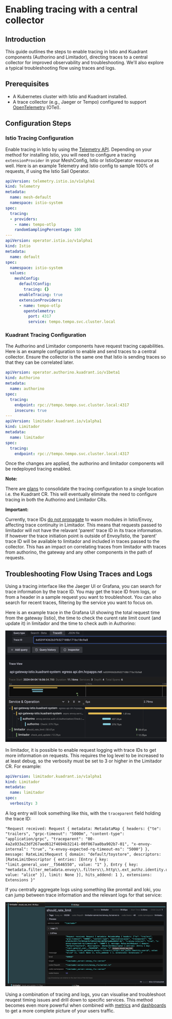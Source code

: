 # Enabling tracing with a central collector

## Introduction

This guide outlines the steps to enable tracing in Istio and Kuadrant components (Authorino and Limitador), directing traces to a central collector for improved observability and troubleshooting. We'll also explore a typical troubleshooting flow using traces and logs.

## Prerequisites

- A Kubernetes cluster with Istio and Kuadrant installed.
- A trace collector (e.g., Jaeger or Tempo) configured to support [OpenTelemetry](https://opentelemetry.io/) (OTel).

## Configuration Steps

### Istio Tracing Configuration

Enable tracing in Istio by using the [Telemetry API](https://istio.io/v1.20/docs/tasks/observability/distributed-tracing/telemetry-api/).
Depending on your method for installing Istio, you will need to configure a tracing `extensionProvider` in your MeshConfig, Istio or IstioOperator resource as well.
Here is an example Telemetry and Istio config to sample 100% of requests, if using the Istio Sail Operator.

```yaml
apiVersion: telemetry.istio.io/v1alpha1
kind: Telemetry
metadata:
  name: mesh-default
  namespace: istio-system
spec:
  tracing:
  - providers:
    - name: tempo-otlp
    randomSamplingPercentage: 100
---
apiVersion: operator.istio.io/v1alpha1
kind: Istio
metadata:
  name: default
spec:
  namespace: istio-system
  values:
    meshConfig:
      defaultConfig:
        tracing: {}
      enableTracing: true
      extensionProviders:
      - name: tempo-otlp
        opentelemetry:
          port: 4317
          service: tempo.tempo.svc.cluster.local
```

### Kuadrant Tracing Configuration

The Authorino and Limitador components have request tracing capabilities.
Here is an example configuration to enable and send traces to a central collector.
Ensure the collector is the same one that Istio is sending traces so that they can be correlated later.

```yaml
apiVersion: operator.authorino.kuadrant.io/v1beta1
kind: Authorino
metadata:
  name: authorino
spec:
  tracing:
    endpoint: rpc://tempo.tempo.svc.cluster.local:4317
    insecure: true
---
apiVersion: limitador.kuadrant.io/v1alpha1
kind: Limitador
metadata:
  name: limitador
spec:
  tracing:
    endpoint: rpc://tempo.tempo.svc.cluster.local:4317
```

Once the changes are applied, the authorino and limitador components will be redeployed tracing enabled.

**Note:**

There are [plans](https://github.com/Kuadrant/architecture/issues/48) to consolidate the tracing configuration to a single location i.e. the Kuadrant CR.
This will eventually eliminate the need to configure tracing in both the Authorino and Limitador CRs.

**Important:**

Currently, trace IDs [do not propagate](https://github.com/envoyproxy/envoy/issues/22028) to wasm modules in Istio/Envoy, affecting trace continuity in Limitador.
This means that requests passed to limitador will not have the relavant 'parent' trace ID in its trace information.
If however the trace initiation point is outside of Envoy/Istio, the 'parent' trace ID will be available to limitador and included in traces passed to the collector.
This has an impact on correlating traces from limitador with traces from authorino, the gateway and any other components in the path of requests.

## Troubleshooting Flow Using Traces and Logs

Using a tracing interface like the Jaeger UI or Grafana, you can search for trace information by the trace ID.
You may get the trace ID from logs, or from a header in a sample request you want to troubleshoot.
You can also search for recent traces, filtering by the service you want to focus on.

Here is an example trace in the Grafana UI showing the total request time from the gateway (Istio), the time to check the curent rate limit count (and update it) in limitador and the time to check auth in Authorino:

![Trace in Grafana UI](grafana_trace.png)

In limitador, it is possible to enable request logging with trace IDs to get more information on requests.
This requires the log level to be increased to at least debug, so the verbosity must be set to 3 or higher in the Limitador CR. For example:

```yaml
apiVersion: limitador.kuadrant.io/v1alpha1
kind: Limitador
metadata:
  name: limitador
spec:
  verbosity: 3
```

A log entry will look something like this, with the `traceparent` field holding the trace ID:

```
"Request received: Request { metadata: MetadataMap { headers: {"te": "trailers", "grpc-timeout": "5000m", "content-type": "application/grpc", "traceparent": "00-4a2a933a23df267aed612f4694b32141-00f067aa0ba902b7-01", "x-envoy-internal": "true", "x-envoy-expected-rq-timeout-ms": "5000"} }, message: RateLimitRequest { domain: "default/toystore", descriptors: [RateLimitDescriptor { entries: [Entry { key: "limit.general_user__f5646550", value: "1" }, Entry { key: "metadata.filter_metadata.envoy\\.filters\\.http\\.ext_authz.identity.userid", value: "alice" }], limit: None }], hits_addend: 1 }, extensions: Extensions }"
```

If you centrally aggregate logs using something like promtail and loki, you can jump between trace information and the relevant logs for that service:

![Trace and logs in Grafana UI](grafana_tracing_loki.png)

Using a combination of tracing and logs, you can visualise and troubleshoot reuqest timing issues and drill down to specific services.
This method becomes even more powerful when combined with [metrics](https://docs.kuadrant.io/latest/kuadrant-operator/doc/observability/metrics/) and [dashboards](https://docs.kuadrant.io/latest/kuadrant-operator/doc/observability/examples/) to get a more complete picture of your users traffic.
